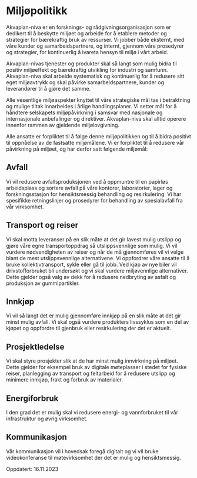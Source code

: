 # Miljøpolitikk

Akvaplan-niva er en forsknings- og rådgivningsorganisasjon som er dedikert til å
beskytte miljøet og arbeide for å etablere metoder og strategier for bærekraftig
bruk av ressurser. Vi jobber både eksternt, med våre kunder og
samarbeidspartnere, og internt, gjennom våre prosedyrer og strategier, for
kontinuerlig å ivareta hensyn til miljø i vårt arbeid.

Akvaplan-nivas tjenester og produkter skal så langt som mulig bidra til positiv
miljøeffekt og bærekraftig utvikling for industri og samfunn. Akvaplan-niva skal
arbeide systematisk og kontinuerlig for å redusere sitt eget miljøavtrykk og
skal påvirke samarbeidspartnere, kunder og leverandører til å gjøre det samme.

Alle vesentlige miljøaspekter knyttet til våre strategiske mål tas i betraktning
og mulige tiltak innarbeides i årlige handlingsplaner. Vi setter mål for å
håndtere selskapets miljøpåvirkning i samsvar med nasjonale og internasjonale
anbefalinger og direktiver. Akvaplan-niva skal alltid operere innenfor rammen av
gjeldende miljølovgivning.

Alle ansatte er forpliktet til å følge denne miljøpolitikken og til å bidra
positivt til oppnåelse av de fastsatte miljømålene. Vi er forpliktet til å
redusere vår påvirkning på miljøet, og har derfor satt følgende miljømål:

## Avfall

Vi vil redusere avfallsproduksjonen ved å oppmuntre til en papirløs arbeidsplass
og sortere avfall på våre kontorer, laboratorier, lager og forskningsstasjon for
hensiktsmessig behandling og resirkulering. Vi har spesifikke retningslinjer og
prosedyrer for behandling av spesialavfall fra vår virksomhet.

## Transport og reiser

Vi skal motta leveranser på en slik måte at det gir lavest mulig utslipp og
gjøre våre egne transportoppdrag så utslippsvennlige som mulig. Vi vil vurdere
nødvendigheten av reiser og når de må gjennomføres vil vi velge blant de mest
utslippsvennlige alternativene. Vi oppfordrer våre ansatte til å bruke
kollektivtransport, sykle eller gå til jobb. Ved kjøp av nye biler vil
drivstofforbruket bli undersøkt og vi skal vurdere miljøvennlige alternativer.
Dette gjelder også valg av dekk for å redusere nedbryting av asfalt og
produksjon av gummipartikler.

## Innkjøp

Vi vil så langt det er mulig gjennomføre innkjøp på en slik måte at det gir
minst mulig avfall. Vi skal også vurdere produkters livssyklus som en del av
kjøpet og oppfordre til gjenbruk eller resirkulering der det er aktuelt.

## Prosjektledelse

Vi skal styre prosjekter slik at de har minst mulig innvirkning på miljøet.
Dette gjelder for eksempel bruk av digitale møteplasser i stedet for fysiske
reiser, planlegging av transport og feltarbeid for å redusere utslipp og
minimere innkjøp, frakt og forbruk av materialer.

## Energiforbruk

I den grad det er mulig skal vi redusere energi- og vannforbruket til vår
infrastruktur og øvrig virksomhet.

## Kommunikasjon

Vår kommunikasjon vil i hovedsak foregå digitalt og vi vil bruke videokonferanse
til møtevirksomhet der det er mulig og hensiktsmessig.

Oppdatert: 16.11.2023
